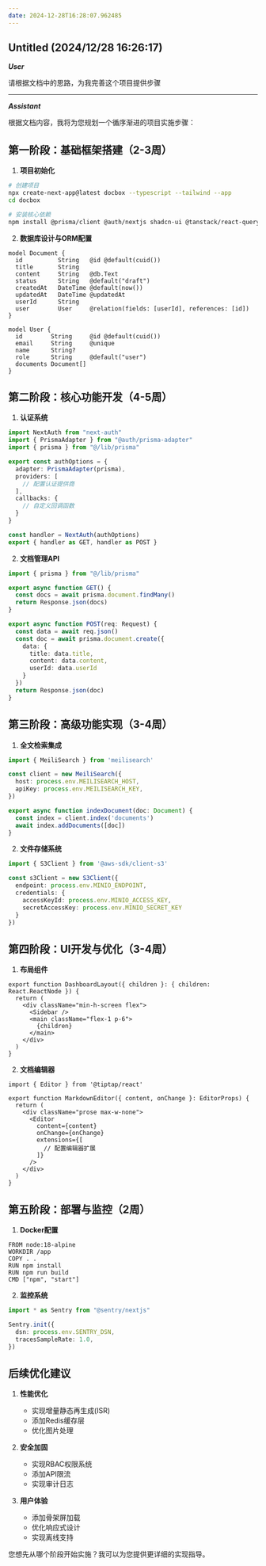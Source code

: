 ```yaml
---
date: 2024-12-28T16:28:07.962485
---
```


## Untitled (2024/12/28 16:26:17)

_**User**_

请根据文档中的思路，为我完善这个项目提供步骤

---

_**Assistant**_

根据文档内容，我将为您规划一个循序渐进的项目实施步骤：

## 第一阶段：基础框架搭建（2-3周）

1. **项目初始化**
```bash
# 创建项目
npx create-next-app@latest docbox --typescript --tailwind --app
cd docbox

# 安装核心依赖
npm install @prisma/client @auth/nextjs shadcn-ui @tanstack/react-query
```

2. **数据库设计与ORM配置**
```typescript:prisma/schema.prisma
model Document {
  id          String   @id @default(cuid())
  title       String
  content     String   @db.Text
  status      String   @default("draft")
  createdAt   DateTime @default(now())
  updatedAt   DateTime @updatedAt
  userId      String
  user        User     @relation(fields: [userId], references: [id])
}

model User {
  id        String     @id @default(cuid())
  email     String     @unique
  name      String?
  role      String     @default("user")
  documents Document[]
}
```

## 第二阶段：核心功能开发（4-5周）

1. **认证系统**
```typescript:app/api/auth/[...nextauth]/route.ts
import NextAuth from "next-auth"
import { PrismaAdapter } from "@auth/prisma-adapter"
import { prisma } from "@/lib/prisma"

export const authOptions = {
  adapter: PrismaAdapter(prisma),
  providers: [
    // 配置认证提供商
  ],
  callbacks: {
    // 自定义回调函数
  }
}

const handler = NextAuth(authOptions)
export { handler as GET, handler as POST }
```

2. **文档管理API**
```typescript:app/api/docs/route.ts
import { prisma } from "@/lib/prisma"

export async function GET() {
  const docs = await prisma.document.findMany()
  return Response.json(docs)
}

export async function POST(req: Request) {
  const data = await req.json()
  const doc = await prisma.document.create({
    data: {
      title: data.title,
      content: data.content,
      userId: data.userId
    }
  })
  return Response.json(doc)
}
```

## 第三阶段：高级功能实现（3-4周）

1. **全文检索集成**
```typescript:lib/search.ts
import { MeiliSearch } from 'meilisearch'

const client = new MeiliSearch({
  host: process.env.MEILISEARCH_HOST,
  apiKey: process.env.MEILISEARCH_KEY,
})

export async function indexDocument(doc: Document) {
  const index = client.index('documents')
  await index.addDocuments([doc])
}
```

2. **文件存储系统**
```typescript:lib/storage.ts
import { S3Client } from '@aws-sdk/client-s3'

const s3Client = new S3Client({
  endpoint: process.env.MINIO_ENDPOINT,
  credentials: {
    accessKeyId: process.env.MINIO_ACCESS_KEY,
    secretAccessKey: process.env.MINIO_SECRET_KEY
  }
})
```

## 第四阶段：UI开发与优化（3-4周）

1. **布局组件**
```typescript:components/layout/Dashboard.tsx
export function DashboardLayout({ children }: { children: React.ReactNode }) {
  return (
    <div className="min-h-screen flex">
      <Sidebar />
      <main className="flex-1 p-6">
        {children}
      </main>
    </div>
  )
}
```

2. **文档编辑器**
```typescript:components/editor/MarkdownEditor.tsx
import { Editor } from '@tiptap/react'

export function MarkdownEditor({ content, onChange }: EditorProps) {
  return (
    <div className="prose max-w-none">
      <Editor
        content={content}
        onChange={onChange}
        extensions={[
          // 配置编辑器扩展
        ]}
      />
    </div>
  )
}
```

## 第五阶段：部署与监控（2周）

1. **Docker配置**
```dockerfile:Dockerfile
FROM node:18-alpine
WORKDIR /app
COPY . .
RUN npm install
RUN npm run build
CMD ["npm", "start"]
```

2. **监控系统**
```typescript:lib/monitoring.ts
import * as Sentry from "@sentry/nextjs"

Sentry.init({
  dsn: process.env.SENTRY_DSN,
  tracesSampleRate: 1.0,
})
```

## 后续优化建议

1. **性能优化**
   - 实现增量静态再生成(ISR)
   - 添加Redis缓存层
   - 优化图片处理

2. **安全加固**
   - 实现RBAC权限系统
   - 添加API限流
   - 实现审计日志

3. **用户体验**
   - 添加骨架屏加载
   - 优化响应式设计
   - 实现离线支持

您想先从哪个阶段开始实施？我可以为您提供更详细的实现指导。